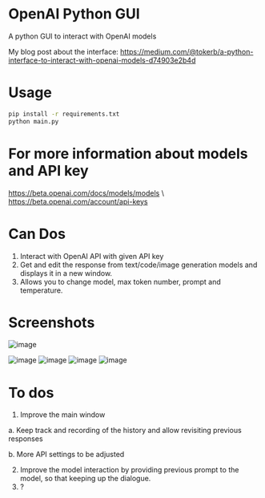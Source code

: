 # OpenAI Python GUI
 A python GUI to interact with OpenAI models

My blog post about the interface: https://medium.com/@tokerb/a-python-interface-to-interact-with-openai-models-d74903e2b4d

# Usage

```sh
pip install -r requirements.txt
python main.py
```

# For more information about models and API key
https://beta.openai.com/docs/models/models \\
https://beta.openai.com/account/api-keys 

# Can Dos

1. Interact with OpenAI API with given API key
2. Get and edit the response from text/code/image generation models and displays it in a new window.
4. Allows you to change model, max token number, prompt and temperature.

# Screenshots
![image](https://user-images.githubusercontent.com/55883119/210694190-05e4777c-232b-409e-8b7d-b099cda3c183.png)

![image](https://user-images.githubusercontent.com/55883119/210674568-838282bb-77e1-41cf-86f7-af924dd7bbf7.png)
![image](https://user-images.githubusercontent.com/55883119/210674652-92b1f6f8-0ba5-47d5-be3c-b1341b2c4d41.png)
![image](https://user-images.githubusercontent.com/55883119/210674990-6db85565-ac20-4d82-9f93-bb32c04f678e.png)
![image](https://user-images.githubusercontent.com/55883119/210761720-e350a142-ec46-484b-b4d7-7855809c738e.png)

# To dos

1. Improve the main window

 a. Keep track and recording of the history and allow revisiting previous responses
 
 b. More API settings to be adjusted
 
2. Improve the model interaction by providing previous prompt to the model, so that keeping up the dialogue.
3. ?


